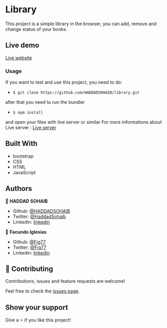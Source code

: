 # Library

This project is a simple library in the browser, you can add, remove and change status of your books.

## Live demo

[Live website](https://raw.githack.com/HADDADSOHAIB/library/init_version/index.html/)

### Usage

If you want to test and use this project, you need to do:
* `$ git clone https://github.com/HADDADSOHAIB/library.git`

after that you need to run the bundler
* `$ npm install`

and open your files with live server or similar
For more informations about Live server : [Live server](https://marketplace.visualstudio.com/items?itemName=ritwickdey.LiveServer/)

## Built With

- bootstrap
- CSS
- HTML
- JavaScript


## Authors

👤 **HADDAD SOHAIB**

- Github: [@HADDADSOHAIB](https://github.com/HADDADSOHAIB)
- Twitter: [@HaddadSohaib](https://twitter.com/HaddadSohaib)
- Linkedin: [linkedin](https://www.linkedin.com/in/sohaibhaddad/)

👤 **Facundo Iglesias**

- Github: [@Fig77](https://github.com/Fig77)
- Twitter: [@Fig77](https://twitter.com/Fig_77/)
- Linkedin: [linkedin](https://www.linkedin.com/in/figlesias/)

## 🤝 Contributing

Contributions, issues and feature requests are welcome!

Feel free to check the [issues page](issues/).

## Show your support

Give a ⭐️ if you like this project!
